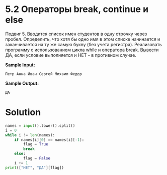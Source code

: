 # 5.2 Операторы break, continue и else

Подвиг 5. Вводится список имен студентов в одну строчку через пробел. Определить, что хотя бы одно имя в этом списке
начинается и заканчивается на ту же самую букву (без учета регистра). Реализовать программу с использованием цикла while
и оператора break. Вывести ДА, если условие выполняется и НЕТ - в противном случае.

**Sample Input:**

```
Петр Анна Иван Сергей Михаил Федор
```

**Sample Output:**

```
ДА
```

# Solution

```python
names = input().lower().split()
i = 0
while i != len(names):
    if names[i][0] == names[i][-1]:
        flag = True
        break
    else:
        flag = False
    i += 1
print(["НЕТ", "ДА"][flag])
```